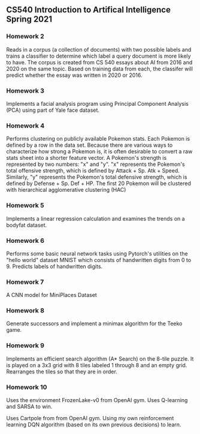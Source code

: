## CS540 Introduction to Artifical Intelligence Spring 2021

### Homework 2 

Reads in a corpus (a collection of documents) with two possible labels and trains a classifier to determine which label a query document is more likely to have. The corpus is created from CS 540 essays about AI from 2016 and 2020 on the same topic. Based on training data from each, the classifer will predict whether the essay was written in 2020 or 2016.

### Homework 3 

Implements a facial analysis program using Principal Component Analysis (PCA) using part of Yale face dataset.

### Homework 4

Performs clustering on publicly available Pokemon stats. Each Pokemon is defined by a row in the data set. Because there are various ways to characterize how strong a Pokemon is, it is often desirable to convert a raw stats sheet into a shorter feature vector. A Pokemon's strength is represented by two numbers: "x" and "y". "x" represents the Pokemon's total offensive strength, which is defined by Attack + Sp. Atk + Speed. Similarly, "y" represents the Pokemon's total defensive strength, which is defined by Defense + Sp. Def + HP. The first 20 Pokemon will be clustered with hierarchical agglomerative clustering (HAC)

### Homework 5

Implements a linear regression calculation and examines the trends on a bodyfat dataset.

### Homework 6

Performs some basic neural network tasks using Pytorch's utilities on the "hello world" dataset MNIST which consists of handwritten digits from 0 to 9. Predicts labels of handwritten digits.

### Homework 7

A CNN model for MiniPlaces Dataset

### Homework 8

Generate successors and implement a minimax algorithm for the Teeko game.

### Homework 9

Implements an efficient search algorithm (A* Search) on the 8-tile puzzle. It is played on a 3x3 grid with 8 tiles labeled 1 through 8 and an empty grid. Rearranges the tiles so that they are in order.

### Homework 10

Uses the environment FrozenLake-v0 from OpenAI gym. Uses Q-learning and SARSA to win.

Uses Cartpole from from OpenAI gym. Using my own reinforcement learning DQN algorithm (based on its own previous decisions) to learn.
